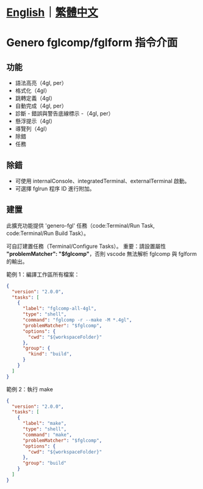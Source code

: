 # [English](/extension/README.md)｜[繁體中文](/extension/README_ZH.md)
# Genero fglcomp/fglform 指令介面

## 功能

* 語法高亮（4gl, per）
* 格式化（4gl）
* 跳轉定義（4gl）
* 自動完成（4gl, per）
* 診斷 - 錯誤與警告底線標示 -（4gl, per）
* 懸浮提示（4gl）
* 導覽列（4gl）
* 除錯
* 任務

## 除錯

* 可使用 internalConsole、integratedTerminal、externalTerminal 啟動。
* 可選擇 fglrun 程序 ID 進行附加。

## 建置

此擴充功能提供 'genero-fgl' 任務（code:Terminal/Run Task, code:Terminal/Run Build Task）。

可自訂建置任務（Terminal/Configure Tasks）。
重要：請設置屬性 **"problemMatcher": "$fglcomp"**，否則 vscode 無法解析 fglcomp 與 fglform 的輸出。

範例 1：編譯工作區所有檔案：

```json
{
  "version": "2.0.0",
  "tasks": [
    {
      "label": "fglcomp-all-4gl",
      "type": "shell",
      "command": "fglcomp -r --make -M *.4gl",
      "problemMatcher": "$fglcomp",
      "options": {
        "cwd": "${workspaceFolder}"
      },
      "group": {
        "kind": "build",
      }
    }
  ]
}
```

範例 2：執行 make

```json
{
  "version": "2.0.0",
  "tasks": [
    {
      "label": "make",
      "type": "shell",
      "command": "make",
      "problemMatcher": "$fglcomp",
      "options": {
        "cwd": "${workspaceFolder}"
      },
      "group": "build"
    }
  ]
}
```
